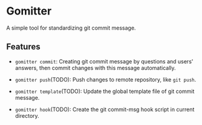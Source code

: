 # Gomitter
A simple tool for standardizing git commit message.

## Features
* `gomitter commit`: Creating git commit message by questions and users' answers, 
then commit changes with this message automatically.

* `gomitter push`(TODO): Push changes to remote repository, like `git push`.

* `gomitter template`(TODO): Update the global template file of git commit message.

* `gomitter hook`(TODO): Create the git commit-msg hook script in current directory.